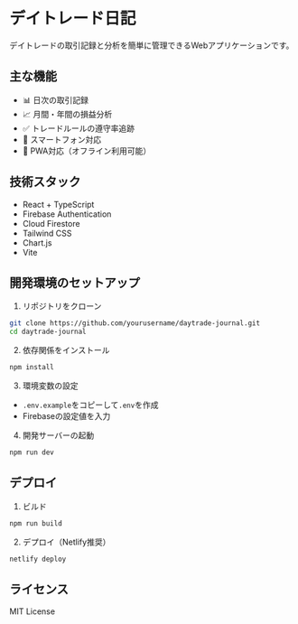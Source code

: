 # デイトレード日記

デイトレードの取引記録と分析を簡単に管理できるWebアプリケーションです。

## 主な機能

- 📊 日次の取引記録
- 📈 月間・年間の損益分析
- ✅ トレードルールの遵守率追跡
- 📱 スマートフォン対応
- 🔄 PWA対応（オフライン利用可能）

## 技術スタック

- React + TypeScript
- Firebase Authentication
- Cloud Firestore
- Tailwind CSS
- Chart.js
- Vite

## 開発環境のセットアップ

1. リポジトリをクローン
```bash
git clone https://github.com/yourusername/daytrade-journal.git
cd daytrade-journal
```

2. 依存関係をインストール
```bash
npm install
```

3. 環境変数の設定
- `.env.example`をコピーして`.env`を作成
- Firebaseの設定値を入力

4. 開発サーバーの起動
```bash
npm run dev
```

## デプロイ

1. ビルド
```bash
npm run build
```

2. デプロイ（Netlify推奨）
```bash
netlify deploy
```

## ライセンス

MIT License